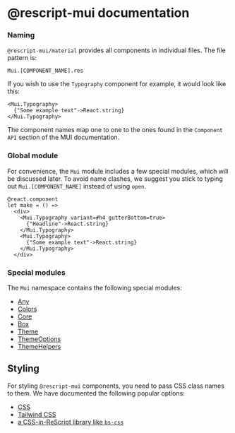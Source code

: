 # @rescript-mui documentation

### Naming

`@rescript-mui/material` provides all components in individual files. The file
pattern is:

    Mui.[COMPONENT_NAME].res

If you wish to use the `Typography` component for example, it would look like
this:

```rescript
<Mui.Typography>
  {"Some example text"->React.string}
</Mui.Typography>
```

The component names map one to one to the ones found in the `Component API`
section of the MUI documentation.

### Global module

For convenience, the `Mui` module includes a few special modules, which will be
discussed later. To avoid name clashes, we suggest you stick to typing out
`Mui.[COMPONENT_NAME]` instead of using `open`.

```rescript
@react.component
let make = () =>
  <div>
    <Mui.Typography variant=#h4 gutterBottom=true>
      {"Headline"->React.string}
    </Mui.Typography>
    <Mui.Typography>
      {"Some example text"->React.string}
    </Mui.Typography>
  </div>
```

### Special modules

The `Mui` namespace contains the following special modules:

- [Any](any-type.md)
- [Colors](module-colors.md)
- [Core](module-core.md)
- [Box](module-box.md)
- [Theme](theming.md)
- [ThemeOptions](theming.md)
- [ThemeHelpers](theming.md)

## Styling

For styling `@rescript-mui` components, you need to pass CSS class names
to them. We have documented the following popular options:

- [CSS](css.md)
- [Tailwind CSS](tailwind.md)
- [a CSS-in-ReScript library like `bs-css`](bs-css.md)
